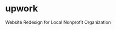# upwork
Website Redesign for Local Nonprofit Organization
<template>
<div class="container">
<h1 class="title">Welcome to Our Environmental Conservation Nonprofit</h1>
<div class="content">
<p class="mission">Our mission is to protect and preserve the natural environment for future generations.</p>
<div class="features-section">
<Feature v-for="(feature, index) in features" :key="index" :title="feature.title" :description="feature.description"></Feature>
</div>
<
